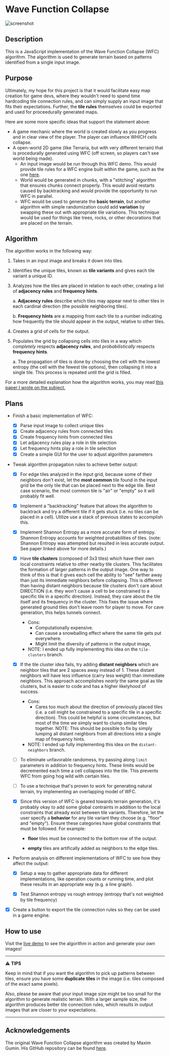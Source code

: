 # Wave Function Collapse
![screenshot](https://github.com/user-attachments/assets/4c0c4bc6-ec81-46ed-956c-850451317769)

## Description

This is a JavaScript implementation of the Wave Function Collapse (WFC) algorithm. The algorithm is used to generate terrain based on patterns identified from a single input image.

## Purpose

Ultimately, my hope for this project is that it would facilitate easy map creation for game devs, where they wouldn't need to spend time hardcoding tile connection rules, and can simply supply an input image that fits their expectations. Further, the **tile rules** themselves could be exported and used for proceedurally generated maps.

Here are some more specific ideas that support the statement above:

- A game mechanic where the world is created slowly as you progress and in clear view of the player. The player can influence WHICH cells collapse.
- A open-world 2D game (like Terraria, but with very different terrain) that is procedurally generated using WFC (off screen, so players can't see world being made).
  - An input image would be run through this WFC demo. This would provide tile rules for a WFC engine built within the game, such as the one [here](https://github.com/NathanHinthorne/WFC-Engine).
  - World would be generated in chunks, with a "stitching" algorithm that ensures chunks connect properly. This would avoid restarts caused by backtracking and would provide the opportunity to run WFC in parallel.
  - WFC would be used to generate the **basic terrain**, but another algorithm with simple randomization could add **variation** by swapping these out with appropriate tile variations. This technique would be used for things like trees, rocks, or other decorations that are placed on the terrain.

## Algorithm

The algorithm works in the following way:

1. Takes in an input image and breaks it down into tiles.

2. Identifies the unique tiles, known as **tile variants** and gives each tile variant a unique ID.

3. Analyzes how the tiles are placed in relation to each other, creating a list of **adjacency rules** and **frequency hints**.

    a. **Adjacency rules** describe which tiles may appear next to other tiles in each cardinal direction (the possible neighboring tiles).

    b. **Frequency hints** are a mapping from each tile to a number indicating how frequently the tile should appear in the output, relative to other tiles.

4. Creates a grid of cells for the output.

5. Populates the grid by collapsing cells into tiles in a way which *completely* respects **adjacency rules**, and *probabilistically* respects **frequency hints**.

    a. The propagation of tiles is done by choosing the cell with the lowest entropy (the cell with the fewest tile options), then collapsing it into a single tile. This process is repeated until the grid is filled.

For a more detailed explanation how the algorithm works, you may read [this paper I wrote on the subject.](https://drive.google.com/file/d/1-WoEQ621dulmirr-kJOZsOoEZSxZ8T0e/view?usp=sharing)

## Plans

- Finish a basic implementation of WFC:
  - [x] Parse input image to collect unique tiles
  - [x] Create adjacency rules from connected tiles
  - [x] Create frequency hints from connected tiles
  - [x] Let adjacency rules play a role in tile selection
  - [x] Let frequency hints play a role in tile selection
  - [x] Create a simple GUI for the user to adjust algorithm parameters

- Tweak algorithm propagation rules to achieve better output:

  - [x] For edge tiles analyzed in the input grid, because some of their neighbors don't exist, let the **most common** tile found in the input grid be the only tile that can be placed next to the edge tile. Best case scenario, the most common tile is "air" or "empty" so it will probably fit well.
  
  - [x] Implement a "backtracking" feature that allows the algorithm to backtrack and try a different tile if it gets stuck (i.e. no tiles can be placed in a cell). Utilize use a stack of previous states to accomplish this.
  
  - [x] Implement Shannon Entropy as a more accurate form of entropy. Shannon Entropy accounts for weighted probabilities of tiles. (note: Shannon Entropy was attempted but resulted in less accurate output. See paper linked above for more details.)
  
  - [x] Have **tile clusters** (composed of 3x3 tiles) which have their own local constraints relative to other nearby tile clusters. This facilitates the formation of larger patterns in the output image. One way to think of this is that it gives each cell the ability to "see" farther away than just its immediate neighbors before collapsing. This is different than having distant neighbors because tile clusters don't care about DIRECTION (i.e. they won't cause a cell to be constrained to a specific tile in a specific direction). Instead, they care about the tile itself and its frequency in the cluster. This fixes the issue where generated ground tiles don't leave room for player to move. For cave generation, this helps tunnels connect.
    - Cons:
      - Computationally expensive.
      - Can cause a snowballing effect where the same tile gets put everywhere.
      - Might limit the diversity of patterns in the output image,
    - NOTE: I ended up fully implementing this idea on the `tile-clusters` branch.
  
  - [x] If the tile cluster idea fails, try adding **distant neighbors** which are neighbor tiles that are 2 spaces away instead of 1. These distant neighbors will have less influence (carry less weight) than immediate neighbors. This approach accomplishes *nearly* the same goal as tile clusters, but is easier to code and has a higher likelyhood of success.
    - Cons:
      - Cares too much about the direction of previously placed tiles (i.e. a cell might be constrained to a specific tile in a specific direction). This could be helpful is some circumstances, but most of the time we simply want to clump similar tiles together. NOTE: This should be possible to fix by simply lumping all distant neighbors from all directions into a single map of frequency hints.
    - NOTE: I ended up fully implementing this idea on the `distant-neighbors` branch.

  - [ ] To eliminate unfavorable randomess, try passing along `limit` parameters in addition to frequency hints. These limits would be decremented each time a cell collapses into the tile. This prevents WFC from going hog wild with certain tiles.

  - [ ] To use a technique that's proven to work for generating natural terrain, try implementing an overlapping model of WFC.
  
  - [x] Since this version of WFC is geared towards terrain generation, it's probably okay to add some global contraints in addition to the local constraints that already exist between tile variants. Therefore, let the user specify a **behavior** for any tile variant they choose (e.g. "floor" and "empty"). Ensure these categories have global constraints that must be followed. For example:
  
    - **floor** tiles must be connected to the bottom row of the output.
  
    - **empty** tiles are artifically added as neighbors to the edge tiles.

- Perform analysis on different implementations of WFC to see how they affect the output:

  - [x] Setup a way to gather appropriate data for different implementations, like operation counts or running time, and plot these results in an appropriate way (e.g. a line graph).
  
  - [x] Test Shannon entropy vs rough entropy (entropy that's not weighted by tile frequency)

- [x] Create a button to export the tile connection rules so they can be used in a game engine.

## How to use

Visit the [live demo](https://nathanhinthorne.github.io/Wave-Function-Collapse/) to see the algorithm in action and generate your own images!

---
:warning: **TIPS**

Keep in mind that if you want the algorithm to pick up patterns between tiles, ensure you have some **duplicate tiles** in the image (i.e. tiles composed of the exact same pixels).

Also, please be aware that your input image size might be too small for the algorithm to generate realistic terrain. With a larger sample size, the algorithm produces better tile connection rules, which results in output images that are closer to your expectations.

---

## Acknowledgements

The original Wave Function Collapse algorithm was created by Maxim Gumin. His GitHub repository can be found [here](https://github.com/mxgmn/WaveFunctionCollapse).
